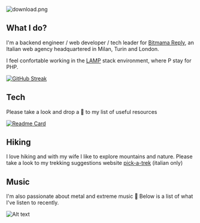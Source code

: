 ![download.png](https://i.postimg.cc/zfjQVmcR/download.png)

## What I do?

I'm a backend engineer / web developer / tech leader for [Bitmama Reply](https://www.bitmama.it/), an Italian web agency headquartered in Milan, Turin and London. 

I feel confortable working in the [LAMP](https://en.wikipedia.org/wiki/LAMP_(software_bundle)) stack environment, where P stay for PHP.

[![GitHub Streak](http://github-readme-streak-stats.herokuapp.com?user=andou&theme=dark)](https://git.io/streak-stats)

## Tech

Please take a look and drop a :star2: to my list of useful resources

[![Readme Card](https://github-readme-stats.vercel.app/api/pin/?username=andou&repo=tech-resources&theme=dark&show_owner=true)](https://github.com/andou/tech-resources)

## Hiking

I love hiking and with my wife I like to explore mountains and nature. Please take a look to my trekking suggestions website [pick-a-trek](https://www.pick-a-trek.it/) (italian only)

## Music

I'm also passionate about metal and extreme music :metal: Below is a list of what I've listen to recently.

![Alt text](https://spotify-recently-played-readme.vercel.app/api?user=1169537090)
